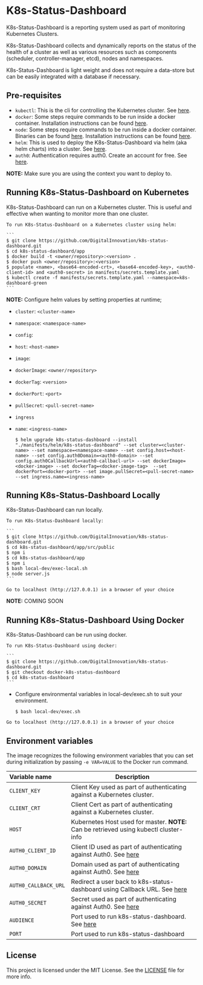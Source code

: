 # K8s-Status-Dashboard

K8s-Status-Dashboard is a reporting system used as part of monitoring Kubernetes Clusters.

K8s-Status-Dashboard collects and dynamically reports on the status of the health of a cluster as well as various resources such as components (scheduler, controller-manager, etcd), nodes and namespaces.

K8s-Status-Dashboard is light weight and does not require a data-store but can be easily integrated with a database if necessary. 

## Pre-requisites 

- `kubectl`: This is the cli for controlling the Kubernetes cluster. See [here](https://kubernetes.io/docs/user-guide/prereqs/).
- `docker`: Some steps require commands to be run inside a docker container. Installation instructions can be found [here](https://docs.docker.com/engine/installation/).
- `node`: Some steps require commands to be run inside a docker container. Binaries can be found [here](https://nodejs.org/en/download/package-manager/). Installation instructions can be found [here](https://nodejs.org/en/download/).
- `helm`:  This is used to deploy the K8s-Status-Dashboard via helm (aka helm charts) into a cluster. See [here](https://github.com/kubernetes/helm/blob/master/docs/install.md).
- `auth0`: Authentication requires auth0. Create an account for free. See [here](https://auth0.com/signup).

**NOTE:** Make sure you are using the context you want to deploy to.
## Running K8s-Status-Dashboard on Kubernetes

K8s-Status-Dashboard can run on a Kubernetes cluster. This is useful and effective when wanting to monitor more than one cluster.

    To run K8s-Status-Dashboard on a Kubernetes cluster using helm:

    ```
    $ git clone https://github.com/DigitalInnovation/k8s-status-dashboard.git
    $ cd k8s-status-dashboard/app
    $ docker build -t <owner/repository>:<version> .
    $ docker push <owner/repository>:<version>
    $ populate <name>, <base64-encoded-crt>, <base64-encoded-key>, <auth0-client-id> and <auth0-secret> in manifests/secrets.template.yaml
    $ kubectl create -f manifests/secrets.template.yaml --namespace=k8s-dashboard-green
    ```
**NOTE:** Configure helm values by setting properties at runtime;

- `cluster`: `<cluster-name>`
- `namespace`: `<namespace-name>`
- `config`:
-   `host`: `<host-name>`

- `image`:
- `dockerImage`: `<owner/repository>`
- `dockerTag`: `<version>`
- `dockerPort`: `<port>`
- `pullSecret`: `<pull-secret-name>`
- `ingress`
-   `name`: `<ingress-name>`

    ```
    $ helm upgrade k8s-status-dashboard --install "./manifests/helm/k8s-status-dashboard" --set cluster=<cluster-name> --set namespace=<namespace-name> --set config.host=<host-name> --set config.auth0Domain=<auth0-domain> --set config.auth0CallbackUrl=<auth0-callbacl-url> --set dockerImage=<docker-image> --set dockerTag=<docker-image-tag>  --set dockerPort=<docker-port> --set image.pullSecret=<pull-secret-name>  --set ingress.name=<ingress-name>
    ```

## Running K8s-Status-Dashboard Locally

K8s-Status-Dashboard can run locally.

    To run K8s-Status-Dashboard locally:

    ```
    $ git clone https://github.com/DigitalInnovation/k8s-status-dashboard.git 
    $ cd k8s-status-dashboard/app/src/public       
    $ npm i
    $ cd k8s-status-dashboard/app
    $ npm i
    $ bash local-dev/exec-local.sh
    $ node server.js
    ```
`Go to localhost (http://127.0.0.1) in a browser of your choice`

**NOTE:** COMING SOON
## Running K8s-Status-Dashboard Using Docker

K8s-Status-Dashboard can be run using docker.
    
    To run K8s-Status-Dashboard using docker:

    ```
    $ git clone https://github.com/DigitalInnovation/k8s-status-dashboard.git 
    $ git checkout docker-k8s-status-dashboard
    $ cd k8s-status-dashboard  
    ```
- Configure environmental variables in local-dev/exec.sh to suit your environment.
    
    ```
    $ bash local-dev/exec.sh
    ```    

`Go to localhost (http://127.0.0.1) in a browser of your choice`

Environment variables
---------------------------------

The image recognizes the following environment variables that you can set during
initialization by passing `-e VAR=VALUE` to the Docker run command.

|    Variable name          |    Description                              |
| :------------------------ | -----------------------------------------   |
|  `CLIENT_KEY`       | Client Key used as part of authenticating against a Kubernetes cluster.            |
| `CLIENT_CRT` | Client Cert as part of authenticating against a Kubernetes cluster. |
| `HOST` | Kubernetes Host used for master. **NOTE:** Can be retrieved using kubectl cluster-info | https://auth0.com/docs/client-auth/current/client-side-web
| `AUTH0_CLIENT_ID`         | Client ID used as part of authenticating against Auth0. See [here](https://auth0.com/docs/client-auth/current/client-side-web) |
|  `AUTH0_DOMAIN`       | Domain used as part of authenticating against Auth0. See [here](https://auth0.com/docs/custom-domains) |
|  `AUTH0_CALLBACK_URL`       | Redirect a user back to k8s-status-dashboard using Callback URL. See [here](https://auth0.com/docs/client-auth/current/client-side-web) |
|  `AUTH0_SECRET`       | Secret used as part of authenticating against Auth0. See [here](https://auth0.com/docs/clients/how-to-rotate-client-secret) |
|  `AUDIENCE`       | Port used to run k8s-status-dashboard. See [here](https://auth0.com/docs/client-auth/current/client-side-web) |
|  `PORT`       | Port used to run k8s-status-dashboard  |

## License

This project is licensed under the MIT License. See the [LICENSE](https://github.com/DigitalInnovation/k8s-status-dashboard/LICENSE.txt) file for more info.


